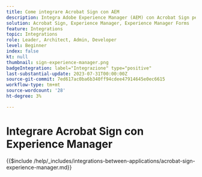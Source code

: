```yaml
---
title: Come integrare Acrobat Sign con AEM
description: Integra Adobe Experience Manager (AEM) con Acrobat Sign per semplificare l’invio dei documenti per la firma.
solution: Acrobat Sign, Experience Manager, Experience Manager Forms
feature: Integrations
topic: Integrations
role: Leader, Architect, Admin, Developer
level: Beginner
index: false
kt: null
thumbnail: sign-experience-manager.png
badgeIntegration: label="Integrazione" type="positive"
last-substantial-update: 2023-07-31T00:00:00Z
source-git-commit: 7ed617ac0ba6b340ff94cdee47914645e0ec6615
workflow-type: tm+mt
source-wordcount: '28'
ht-degree: 3%

---
```



# Integrare Acrobat Sign con Experience Manager

{{$include /help/_includes/integrations-between-applications/acrobat-sign-experience-manager.md}}


